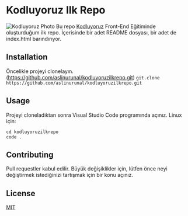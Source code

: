 # Kodluyoruz Ilk Repo
![Kodluyoruz Photo](https://cdn.sanity.io/images/9kdepi1d/production/c097b04053ea0c117c19227d3f88afb957484b7e-2024x1012.png?w=450&h=225&fit=crop&fm=webp)
Bu repo [Kodluyoruz](https://www.kodluyoruz.org) Front-End Eğitiminde oluşturduğum ilk repo. İçerisinde bir adet README dosyası, bir adet de index.html barındırıyor.

## Installation
Öncelikle projeyi clonelayın.(https://github.com/aslinurunal/kodluyoruzilkrepo.git)
`git.clone https://github.com/aslinurunal/kodluyoruzilkrepo.git`

## Usage
Projeyi cloneladıktan sonra Visual Studio Code programında açınız.
Linux için:
```  
cd kodluyoruzilkrepo
code . 
``` 

## Contributing
Pull requestler kabul edilir. Büyük değişiklikler için, lütfen önce neyi değiştirmek istediğinizi tartışmak için bir konu açınız.

## License
[MIT](https://github.com/aslinurunal/kodluyoruzilkrepo/blob/main/LICENSE)


